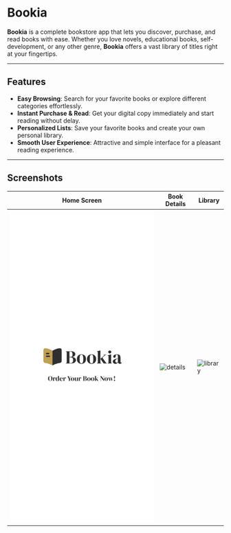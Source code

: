 # Bookia

**Bookia** is a complete bookstore app that lets you discover, purchase, and read books with ease. Whether you love novels, educational books, self-development, or any other genre, **Bookia** offers a vast library of titles right at your fingertips.

---

## Features

- **Easy Browsing**: Search for your favorite books or explore different categories effortlessly.
- **Instant Purchase & Read**: Get your digital copy immediately and start reading without delay.
- **Personalized Lists**: Save your favorite books and create your own personal library.
- **Smooth User Experience**: Attractive and simple interface for a pleasant reading experience.

---

## Screenshots

| Home Screen | Book Details | Library |
|------------|--------------|---------|
| ![home](assets/images/image_splash.png) | ![details](assets/images/book_details.png) | ![library](assets/images/library.png) |
